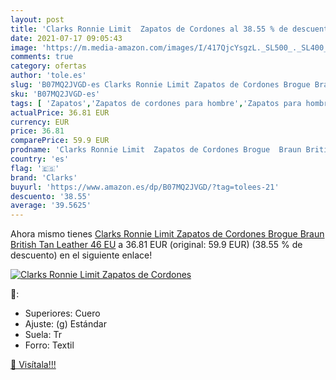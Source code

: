 ```yaml
---
layout: post
title: 'Clarks Ronnie Limit  Zapatos de Cordones al 38.55 % de descuento'
date: 2021-07-17 09:05:43
image: 'https://m.media-amazon.com/images/I/417QjcYsgzL._SL500_._SL400_.jpg'
comments: true
category: ofertas
author: 'tole.es'
slug: 'B07MQ2JVGD-es Clarks Ronnie Limit Zapatos de Cordones Brogue Braun...'
sku: 'B07MQ2JVGD-es'
tags: [ 'Zapatos','Zapatos de cordones para hombre','Zapatos para hombre','Zapatos y complementos','clarks','zapatos', ]
actualPrice: 36.81 EUR
currency: EUR
price: 36.81
comparePrice: 59.9 EUR
prodname: 'Clarks Ronnie Limit  Zapatos de Cordones Brogue  Braun British Tan Leather  46 EU'
country: 'es'
flag: '🇪🇸'
brand: 'Clarks'
buyurl: 'https://www.amazon.es/dp/B07MQ2JVGD/?tag=tolees-21'
descuento: '38.55'
average: '39.5625'
---
```


Ahora mismo tienes [Clarks Ronnie Limit  Zapatos de Cordones Brogue  Braun British Tan Leather  46 EU](https://www.amazon.es/dp/B07MQ2JVGD/?tag=tolees-21) a 36.81 EUR (original: 59.9 EUR) (38.55 %  de descuento) en el siguiente enlace!

[![Clarks Ronnie Limit  Zapatos de Cordones](https://m.media-amazon.com/images/I/417QjcYsgzL._SL500_._SL400_.jpg)](https://www.amazon.es/dp/B07MQ2JVGD/?tag=tolees-21)

🔎:

- Superiores: Cuero
- Ajuste: (g) Estándar
- Suela: Tr
- Forro: Textil

[🛒 Visítala!!!](https://www.amazon.es/dp/B07MQ2JVGD/?tag=tolees-21)
